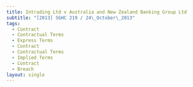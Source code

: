 ```yaml
---
title: Intrading Ltd v Australia and New Zealand Banking Group Ltd
subtitle: "[2013] SGHC 219 / 24\_October\_2013"
tags:
  - Contract
  - Contractual Terms
  - Express Terms
  - Contract
  - Contractual Terms
  - Implied Terms
  - Contract
  - Breach
layout: single
---
```


